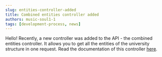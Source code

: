 ```yaml
---
slug: entities-controller-added
title: Combined entities controller added
authors: music-soul1-1
tags: [development-process, news]
---
```


Hello! Recently, a new controller was added to the API - the combined entities controller.
It allows you to get all the entities of the university structure in one request. Read the documentation of this controller
[here](https://music-soul1-1.github.io/NureTimetableAPI.Docs/docs/university-structure/entities).